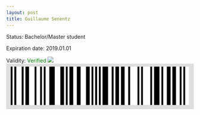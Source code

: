 ```yaml
---
layout: post
title: Guillaume Senentz
---
```


Status: Bachelor/Master student

Expiration date: 2019.01.01

Validity: <font color="green"> Verified</font> 
![](/members/img/Guillaume_Senentz.png)
![](/members/img/bar.png)

